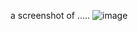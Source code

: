 a screenshot of .....
![image](https://user-images.githubusercontent.com/91940257/146654049-af0d4aef-6022-4717-914c-b62e79b6c56e.png)

